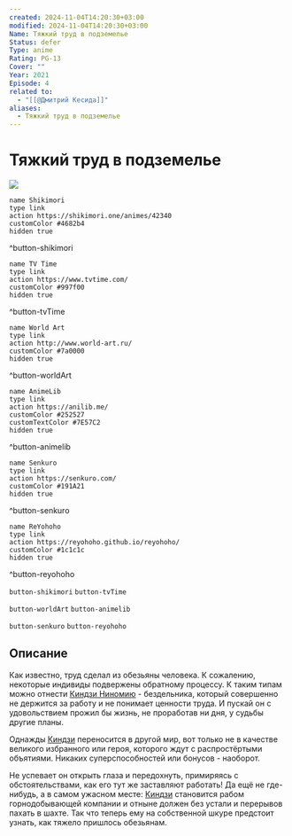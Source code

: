 ```yaml
---
created: 2024-11-04T14:20:30+03:00
modified: 2024-11-04T14:20:30+03:00
Name: Тяжкий труд в подземелье
Status: defer
Type: anime
Rating: PG-13
Cover: ""
Year: 2021
Episode: 4
related to:
  - "[[@Дмитрий Кесида]]"
aliases:
  - Тяжкий труд в подземелье
---
```


# Тяжкий труд в подземелье

![](https://nyaa.shikimori.one/uploads/poster/animes/42340/50ef4714f061058d0c4c43ba6420003f.jpeg)

```button
name Shikimori
type link
action https://shikimori.one/animes/42340
customColor #4682b4
hidden true
```
^button-shikimori

```button
name TV Time
type link
action https://www.tvtime.com/
customColor #997f00
hidden true
```
^button-tvTime

```button
name World Art
type link
action http://www.world-art.ru/
customColor #7a0000
hidden true
```
^button-worldArt

```button
name AnimeLib
type link
action https://anilib.me/
customColor #252527
customTextColor #7E57C2
hidden true
```
^button-animelib

```button
name Senkuro
type link
action https://senkuro.com/
customColor #191A21
hidden true
```
^button-senkuro

```button
name ReYohoho
type link
action https://reyohoho.github.io/reyohoho/
customColor #1c1c1c
hidden true
```
^button-reyohoho

`button-shikimori` `button-tvTime`

`button-worldArt` `button-animelib`

`button-senkuro` `button-reyohoho`

## Описание

Как известно, труд сделал из обезьяны человека. К сожалению, некоторые индивиды подвержены обратному процессу. К таким типам можно отнести [Киндзи Ниномию](https://shikimori.one/characters/184881-kinji-ninomiya) - бездельника, который совершенно не держится за работу и не понимает ценности труда. И пускай он с удовольствием прожил бы жизнь, не проработав ни дня, у судьбы другие планы. 

Однажды [Киндзи](https://shikimori.one/characters/184881-kinji-ninomiya) переносится в другой мир, вот только не в качестве великого избранного или героя, которого ждут с распростёртыми объятиями. Никаких суперспособностей или бонусов - наоборот. 

Не успевает он открыть глаза и передохнуть, примиряясь с обстоятельствами, как его тут же заставляют работать! Да ещё не где-нибудь, а в самом ужасном месте: [Киндзи](https://shikimori.one/characters/184881-kinji-ninomiya) становится рабом горнодобывающей компании и отныне должен без устали и перерывов пахать в шахте. Так что теперь ему на собственной шкуре предстоит узнать, как тяжело пришлось обезьянам.
